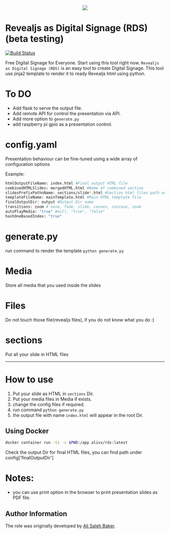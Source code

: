 <div align="center">
  <img src="https://github.com/alivx/Ego-View-Digital-Signage/blob/master/Media/header.png">
</div>

Revealjs as Digital Signage (RDS) (beta testing)
=========

[![Build Status](https://travis-ci.org/alivx/revealjs-digital-signage.svg?branch=master)](https://travis-ci.org/alivx/revealjs-digital-signage)

Free Digital Signage for Everyone. Start using this tool right now. `Revealjs as Digital Signage (RDS)` is an easy tool to create Digital Signage.
This tool use jinja2 template to render it to ready Revealjs html using python.


# To DO
* Add flask to serve the output file.
* Add remote API for control the presentation via API.
* Add more option to `generate.py`
* add raspberry pi gpio as a presentation control.

# config.yaml
Presentation behaviour can be fine-tuned using a wide array of configuration options

Example:
```Bash
htmlOutputFileName: index.html #Final output HTML file
combinedHTMLSlides: mergedHTML.html #Name of combined section
slidesPrefixPathnName: sections/slide*.html #Section html files path and prefix
templateFileName: mainTemplate.html #Main HTML template file
finalOutputDir: output #Output Dir name
transitions: zoom # none, fade, slide, convex, concave, zoom
autoPlayMedia: "true" #null, "true", "false"
hashOneBasedIndex: "true"
```

# generate.py
run command to render the template `python generate.py`

# Media
Store all media that you used inside the slides

# Files
Do not touch those file(revealjs files), if you do not know what you do :)

# sections
Put all your slide in HTML files

---

# How to use
1. Put your slide as HTML in `sections` Dir.
2. Put your media files in Media if exists.
3. change the config files if required.
4. run command `python generate.py`
5. the output file with name `index.html` will appear in the root Dir.


## Using Docker

```Bash
docker container run -ti -v $PWD:/app alivx/rds:latest
```

Check the output Dir for final HTML files, you can find path under config['finalOutputDir']



# Notes:
* you can use print option in the browser to print presentation slides as PDF file.

Author Information
------------------

The role was originally developed by [Ali Saleh Baker](https://www.linkedin.com/in/alivx/).